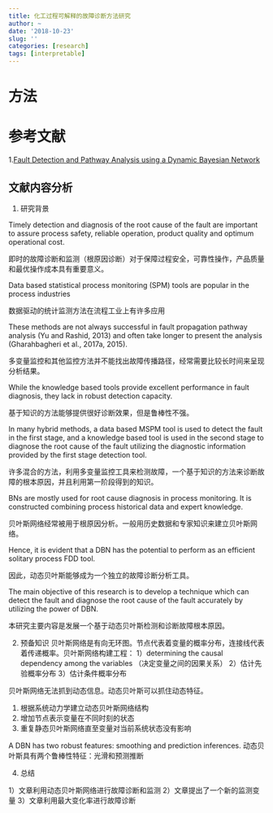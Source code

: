 ```yaml
---
title: 化工过程可解释的故障诊断方法研究
author: ~
date: '2018-10-23'
slug: ''
categories: [research]
tags: [interpretable]
---
```

# 方法

# 参考文献
1.[Fault Detection and Pathway Analysis using a Dynamic Bayesian Network](https://www.sciencedirect.com/science/article/pii/S0009250918307371)

## 文献内容分析

1. 研究背景

Timely detection and diagnosis of the root cause of the fault are important to assure process safety, reliable operation, product quality and optimum operational cost.

即时的故障诊断和监测（根原因诊断）对于保障过程安全，可靠性操作，产品质量和最优操作成本具有重要意义。

Data based statistical process monitoring (SPM) tools are popular in the process industries

数据驱动的统计监测方法在流程工业上有许多应用

These methods are not always successful in fault propagation pathway analysis (Yu and Rashid, 2013) and often take longer to present the analysis (Gharahbagheri et al., 2017a, 2015).

多变量监控和其他监控方法并不能找出故障传播路径，经常需要比较长时间来呈现分析结果。

While the knowledge based tools provide excellent performance in fault diagnosis, they lack in robust detection capacity.

基于知识的方法能够提供很好诊断效果，但是鲁棒性不强。

In many hybrid methods, a data based MSPM tool is used to detect the fault in the first stage, and a knowledge based tool is used in the second stage to diagnose the root cause of the fault utilizing the diagnostic information provided by the first stage detection tool.

许多混合的方法，利用多变量监控工具来检测故障，一个基于知识的方法来诊断故障的根本原因，并且利用第一阶段得到的知识。

BNs are mostly used for root cause diagnosis in process monitoring. It is constructed combining process historical data and expert knowledge.

贝叶斯网络经常被用于根原因分析。一般用历史数据和专家知识来建立贝叶斯网络。

Hence, it is evident that a DBN has the potential to perform as an efficient solitary process FDD tool.

因此，动态贝叶斯能够成为一个独立的故障诊断分析工具。

The main objective of this research is to develop a technique which can detect the fault and diagnose the root cause of the fault accurately by utilizing the power of DBN.

本研究主要内容是发展一个基于动态贝叶斯检测和诊断故障根本原因。

2. 预备知识
贝叶斯网络是有向无环图。节点代表着变量的概率分布，连接线代表着传递概率。贝叶斯网络构建工程：
1）determining the causal dependency among the variables （决定变量之间的因果关系）
2）估计先验概率分布
3）估计条件概率分布

贝叶斯网络无法抓到动态信息。动态贝叶斯可以抓住动态特征。

1. 根据系统动力学建立动态贝叶斯网络结构
2. 增加节点表示变量在不同时刻的状态
3. 重复静态贝叶斯网络直至变量对当前系统状态没有影响

A DBN has two robust features: smoothing and prediction inferences. 
动态贝叶斯具有两个鲁棒性特征：光滑和预测推断

4. 总结

1）文章利用动态贝叶斯网络进行故障诊断和监测
2）文章提出了一个新的监测变量
3）文章利用最大变化率进行故障诊断




